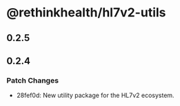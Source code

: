 # @rethinkhealth/hl7v2-utils

## 0.2.5

## 0.2.4

### Patch Changes

- 28fef0d: New utility package for the HL7v2 ecosystem.

